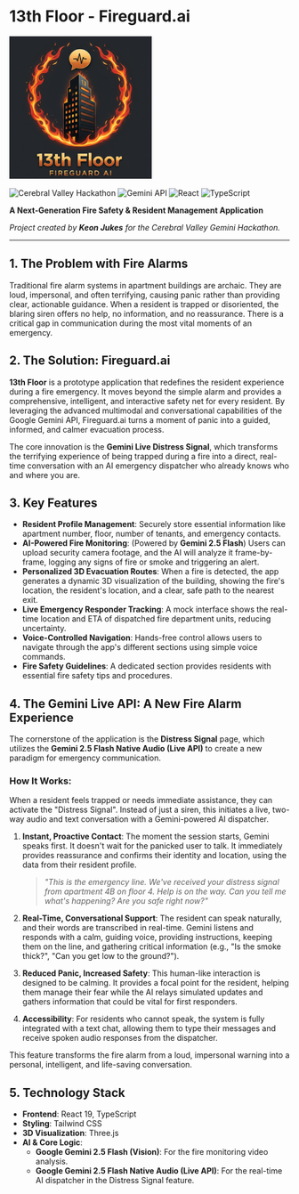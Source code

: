 # 13th Floor - Fireguard.ai

![fire-logo-favicon](https://github.com/KeonJukes/Thirteenth-Floor-Fireguard-AI/blob/main/fire-logo-favicon.png)

![Cerebral Valley Hackathon](https://img.shields.io/badge/Cerebral%20Valley-Gemini%20Hackathon-blue)
![Gemini API](https://img.shields.io/badge/Powered%20by-Gemini%20API-purple)
![React](https://img.shields.io/badge/React-19-61DAFB)
![TypeScript](https://img.shields.io/badge/TypeScript-5.2-3178C6)

**A Next-Generation Fire Safety & Resident Management Application**

_Project created by **Keon Jukes** for the Cerebral Valley Gemini Hackathon._

---

## 1. The Problem with Fire Alarms

Traditional fire alarm systems in apartment buildings are archaic. They are loud, impersonal, and often terrifying, causing panic rather than providing clear, actionable guidance. When a resident is trapped or disoriented, the blaring siren offers no help, no information, and no reassurance. There is a critical gap in communication during the most vital moments of an emergency.

## 2. The Solution: Fireguard.ai

**13th Floor** is a prototype application that redefines the resident experience during a fire emergency. It moves beyond the simple alarm and provides a comprehensive, intelligent, and interactive safety net for every resident. By leveraging the advanced multimodal and conversational capabilities of the Google Gemini API, Fireguard.ai turns a moment of panic into a guided, informed, and calmer evacuation process.

The core innovation is the **Gemini Live Distress Signal**, which transforms the terrifying experience of being trapped during a fire into a direct, real-time conversation with an AI emergency dispatcher who already knows who and where you are.

## 3. Key Features

-   **Resident Profile Management**: Securely store essential information like apartment number, floor, number of tenants, and emergency contacts.
-   **AI-Powered Fire Monitoring**: (Powered by **Gemini 2.5 Flash**) Users can upload security camera footage, and the AI will analyze it frame-by-frame, logging any signs of fire or smoke and triggering an alert.
-   **Personalized 3D Evacuation Routes**: When a fire is detected, the app generates a dynamic 3D visualization of the building, showing the fire's location, the resident's location, and a clear, safe path to the nearest exit.
-   **Live Emergency Responder Tracking**: A mock interface shows the real-time location and ETA of dispatched fire department units, reducing uncertainty.
-   **Voice-Controlled Navigation**: Hands-free control allows users to navigate through the app's different sections using simple voice commands.
-   **Fire Safety Guidelines**: A dedicated section provides residents with essential fire safety tips and procedures.

## 4. The Gemini Live API: A New Fire Alarm Experience

The cornerstone of the application is the **Distress Signal** page, which utilizes the **Gemini 2.5 Flash Native Audio (Live API)** to create a new paradigm for emergency communication.

### How It Works:

When a resident feels trapped or needs immediate assistance, they can activate the "Distress Signal". Instead of just a siren, this initiates a live, two-way audio and text conversation with a Gemini-powered AI dispatcher.

1.  **Instant, Proactive Contact**: The moment the session starts, Gemini speaks first. It doesn't wait for the panicked user to talk. It immediately provides reassurance and confirms their identity and location, using the data from their resident profile.
    > *"This is the emergency line. We've received your distress signal from apartment 4B on floor 4. Help is on the way. Can you tell me what's happening? Are you safe right now?"*

2.  **Real-Time, Conversational Support**: The resident can speak naturally, and their words are transcribed in real-time. Gemini listens and responds with a calm, guiding voice, providing instructions, keeping them on the line, and gathering critical information (e.g., "Is the smoke thick?", "Can you get low to the ground?").

3.  **Reduced Panic, Increased Safety**: This human-like interaction is designed to be calming. It provides a focal point for the resident, helping them manage their fear while the AI relays simulated updates and gathers information that could be vital for first responders.

4.  **Accessibility**: For residents who cannot speak, the system is fully integrated with a text chat, allowing them to type their messages and receive spoken audio responses from the dispatcher.

This feature transforms the fire alarm from a loud, impersonal warning into a personal, intelligent, and life-saving conversation.

## 5. Technology Stack

-   **Frontend**: React 19, TypeScript
-   **Styling**: Tailwind CSS
-   **3D Visualization**: Three.js
-   **AI & Core Logic**:
    -   **Google Gemini 2.5 Flash (Vision)**: For the fire monitoring video analysis.
    -   **Google Gemini 2.5 Flash Native Audio (Live API)**: For the real-time AI dispatcher in the Distress Signal feature.
